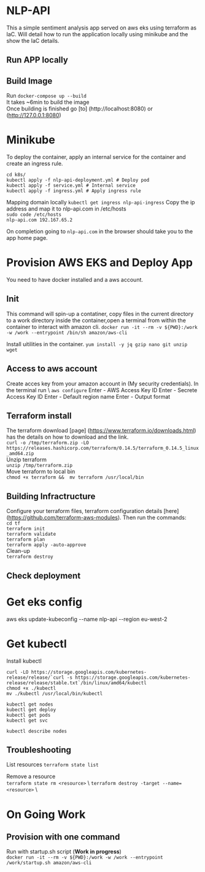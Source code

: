 # NLP-API

This a simple sentiment analysis app served on aws eks using terraform as IaC.
Will detail how to run the application locally using minikube and the show the IaC details.

## Run APP locally

## Build Image

Run ```docker-compose up --build``` \
It takes ~6min to build the image \
Once building is finished go [to] (http://localhost:8080) or (http://127.0.0.1:8080)

# Minikube

To deploy the container, apply an internal service for the container and create an ingress rule.

```
cd k8s/
kubectl apply -f nlp-api-deployment.yml # Deploy pod
kubectl apply -f service.yml # Internal service
kubectl apply -f ingress.yml # Apply ingress rule
```
Mapping domain locally
```kubectl get ingress nlp-api-ingress```
Copy the ip address and map it to nlp-api.com in /etc/hosts \
```sudo code /etc/hosts``` \
```nlp-api.com 192.167.65.2```

On completion going to ```nlp-api.com``` in the browser should take you to the app home page.

# Provision AWS EKS and Deploy App

You need to have docker installed and a aws account.

## Init

This command will spin-up a contatiner, copy files in the current directory
to a work directory inside the container,open a terminal from within the container to interact with amazon cli.
```docker run -it --rm -v ${PWD}:/work -w /work --entrypoint /bin/sh amazon/aws-cli```

Install uitilities in the container.
```yum install -y jq gzip nano git unzip wget```

## Access to aws account
Create acces key from your amazon account in (My security credentials).
In the terminal run \ 
```aws configure```
Enter - AWS Access Key ID
Enter - Secrete Access Key ID
Enter - Default region name
Enter - Output format

## Terraform install 

The terraform download [page] (https://www.terraform.io/downloads.html) has the details on how to download and the link. \
```curl -o /tmp/terraform.zip -LO https://releases.hashicorp.com/terraform/0.14.5/terraform_0.14.5_linux_amd64.zip``` \
Unzip terraform \
```unzip /tmp/terraform.zip``` \
Move terraform to local bin \
```chmod +x terraform &&  mv terraform /usr/local/bin```

## Building Infractructure

Configure your terraform files, terraform configuration details [here] (https://github.com/terraform-aws-modules). Then run the commands: \
```cd tf``` \
```terraform init``` \
```terraform validate``` \
```terraform plan``` \
```terraform apply -auto-approve``` \
Clean-up \
```terraform destroy```

## Check deployment

# Get eks config
aws eks update-kubeconfig --name nlp-api --region eu-west-2

# Get kubectl
Install kubectl
```
curl -LO https://storage.googleapis.com/kubernetes-release/release/`curl -s https://storage.googleapis.com/kubernetes-release/release/stable.txt`/bin/linux/amd64/kubectl
chmod +x ./kubectl
mv ./kubectl /usr/local/bin/kubectl
```

```
kubectl get nodes 
kubectl get deploy
kubectl get pods
kubectl get svc
```

```kubectl describe nodes```


## Troubleshooting

List resources
```terraform state list``` 

Remove a resource \
```terraform state rm <resource>``` \ 
```terraform destroy -target --name=<resource>``` \ 

# On Going Work

## Provision with one command 
Run with startup.sh script (**Work in progress**) \
```docker run -it --rm -v ${PWD}:/work -w /work --entrypoint /work/startup.sh amazon/aws-cli```